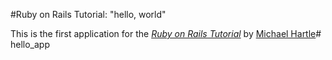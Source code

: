 #Ruby on Rails Tutorial: "hello, world"

This is the first application for the 
[*Ruby on Rails Tutorial*](http://www.railstutorial.org/)
by [Michael Hartle](http://www.michaelhartl.com/)# hello_app
